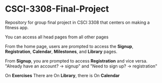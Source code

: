 # CSCI-3308-Final-Project
Repository for group final project in CSCI 3308 that centers on making a fitness app.


You can access all head pages from all other pages

From the home page, users are prompted to access the **Signup**, **Registration**, **Calendar**, **Milestones**, and **Library** pages.

From **Signup**, you are prompted to access **Registration** and vice versa.
"Already have an account? -> signup" and "Need to sign up? -> registration"


On **Exercises** There are 
On **Library**, there is 
On **Calendar**